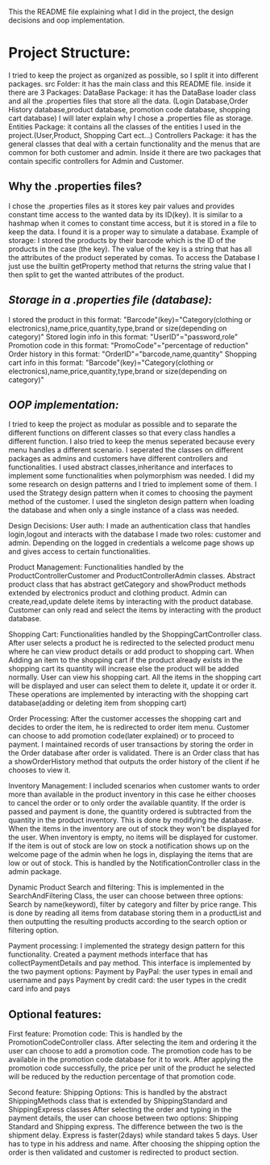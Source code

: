 This the README file explaining what I did in the project, the design decisions and oop implementation.

# **Project Structure:**
I tried to keep the project as organized as possible, so I split it into different packages.
src Folder: it has the main class and this README file.
inside it there are 3 Packages:
DataBase Package: it has the DataBase loader class and all the .properties files that store all the data. (Login Database,Order History database,product database, promotion code database, shopping cart database)
I will later explain why I chose a .properties file as storage.
Entities Package: it contains all the classes of the entities I used in the project.(User,Product, Shopping Cart ect...)
Controllers Package: it has the general classes that deal with a certain functionality and the menus that are common for both customer and admin.
Inside it there are two packages that contain specific controllers for Admin and Customer.

## **Why the .properties files?**
I chose the .properties files as it stores key pair values and provides constant time access to the wanted data by its ID(key).
It is similar to a hashmap when it comes to constant time access, but it is stored in a file to keep the data.
I found it is a proper way to simulate a database.
Example of storage: I stored the products by their barcode which is the ID of the products in the case (the key). The value of the key is a string that has all the attributes of the product seperated by comas.
To access the Database I just use the builtin getProperty method that returns the string value that I then split to get the wanted attributes of the product.

## *_Storage in a .properties file (database):_*
I stored the product in this format: "Barcode"(key)="Category(clothing or electronics),name,price,quantity,type,brand or size(depending on category)"
Stored login info in this format: "UserID"="password,role"
Promotion code in this format: "PromoCode"="percentage of reduction"
Order history in this format: "OrderID"="barcode,name,quantity"
Shopping cart info in this format: "Barcode"(key)="Category(clothing or electronics),name,price,quantity,type,brand or size(depending on category)"


## *_OOP implementation:_*
I tried to keep the project as modular as possible and to separate the different functions on different classes so that every class handles a different function.
I also tried to keep the menus seperated because every menu handles a different scenario.
I seperated the classes on different packages as admins and customers have different controllers and functionalities.
I used abstract classes,inheritance and interfaces to implement some functionalities when polymorphism was needed.
I did my some research on design patterns and I tried to implement some of them.
I used the Strategy design pattern when it comes to choosing the payment method of the customer.
I used the singleton design pattern when loading the database and when only a single instance of a class was needed.

Design Decisions:
User auth:
I made an authentication class that handles login,logout and interacts with the database
I made two roles: customer and admin.
Depending on the logged in credentials a welcome page shows up and gives access to certain functionalities.

Product Management: Functionalities handled by the ProductControllerCustomer and ProductControllerAdmin classes.
Abstract product class that has abstract getCategory and showProduct methods extended by electronics product and clothing product.
Admin can create,read,update delete items by interacting with the product database.
Customer can only read and select the items by interacting with the product database.

Shopping Cart: Functionalities handled by the ShoppingCartController class.
After user selects a product he is redirected to the selected product menu where he can view product details or add product to shopping cart.
When Adding an item to the shopping cart if the product already exists in the shopping cart its quantity will increase else the product will be added normally.
User can view his shopping cart. All the items in the shopping cart will be displayed and user can select them to delete it, update it or order it.
These operations are implemented by interacting with the shopping cart database(adding or deleting item from shopping cart)

Order Processing:
After the customer accesses the shopping cart and decides to order the item, he is redirected to order item menu.
Customer can choose to add promotion code(later explained) or to proceed to payment.
I maintained records of user transactions by storing the order in the Order database after order is validated.
There is an Order class that has a showOrderHistory method that outputs the order history of the client if he chooses to view it.

Inventory Management:
I included scenarios when customer wants to order more than available in the product inventory in this case he either chooses to cancel the order or to only order the available quantity.
If the order is passed and payment is done, the quantity ordered is subtracted from the quantity in the product inventory. This is done by modifying the database.
When the items in the inventory are out of stock they won't be displayed for the user.
When inventory is empty, no items will be displayed for customer.
If the item is out of stock are low on stock a notification shows up on the welcome page of the admin when he logs in, displaying the items that are low or out of stock. This is handled by the NotificationController class in the admin package.

Dynamic Product Search and filtering:
This is implemented in the SearchAndFiltering Class, the user can choose between three options:
Search by name(keyword), filter by category and filter by price range.
This is done by reading all items from database storing them in a productList and then outputting the resulting products according to the search option or filtering option.

Payment processing:
I implemented the strategy design pattern for this functionality.
Created a payment methods interface that has collectPaymentDetails and pay method.
This interface is implemented by the two payment options:
Payment by PayPal: the user types in email and username and pays
Payment by credit card: the user types in the credit card info and pays

## Optional features:

First feature: Promotion code: This is handled by the PromotionCodeController class.
After selecting the item and ordering it the user can choose to add a promotion code.
The promotion code has to be available in the promotion code database for it to work.
After applying the promotion code successfully, the price per unit of the product he selected will be reduced by the reduction percentage of that promotion code.

Second feature: Shipping Options: This is handled by the abstract ShippingMethods class that is extended by ShippingStandard and ShippingExpress classes
After selecting the order and typing in the payment details, the user can choose between two options: Shipping Standard and Shipping express.
The difference between the two is the shipment delay.
Express is faster(2days) while standard takes 5 days. User has to type in his address and name.
After choosing the shipping option the order is then validated and customer is redirected to product section.
